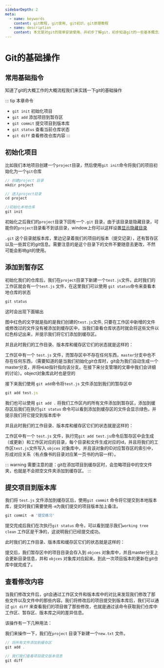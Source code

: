 ```yaml
---
sidebarDepth: 2
meta:
  - name: keywords
    content: git教程, git使用, git初识，git原理教程
  - name: description
    content: 本文是对git的简单安装使用，并初步了解git，初步知道git的一些基本概念原理的教程
---
```


# Git的基础操作

## 常用基础指令

知道了git的大概工作的大概流程我们来实践一下git的基础操作

::: tip 本章命令
-  `git init` 初始化项目
-  `git add`  添加项目到暂存区
-  `git commit` 提交项目到版本库 
-  `git status` 查看当前仓库状态
-  `git diff` 查看修改仓库内容
:::

## 初始化项目

比如我们本地项目创建一个`project`目录，然后使用`git init`命令将我们的项目初始化为一个`git`仓库

```js
// 创建project 目录
mkdir project 

// 进入project目录
cd project 

//初始化本地仓库
git init 
```

初始化之后我们的`project`目录下回有一个`.git` 目录，由于该目录是隐藏目录，可能你的`project`目录看不到该目录，window上你可以这样设置[显示隐藏目录](https://jingyan.baidu.com/article/acf728fd2853fef8e410a37f.html)


`.git` 这个目录就版本库，里边记录着我们的项目的版本（提交记录），还有暂存区以及一些其它的git信息。需要注意的是这个目录下的文件不要随意去更改，不然可能会影响git的使用。


## 添加到暂存区

初始化我们的仓库后，我们在`project`目录下新建一个`test.js`文件。此时我们的工作区就会有一个`test.js` 文件，在这里我们可以使用 `git status`命令来查看本地仓库的状态

```js
git status
```
这时会出现下面输出

<MyImg src="/img/git-2-4.jpg" alt="git初始化" />

图中红色的文字就是指的是我们创建的`test.js`文件, 只要在工作区中新增的文件或修改过的文件没有被添加到缓存区中，当我们查看仓库状态时就会将这些文件以红色标记出来，并提示我们将它们添加到缓存区。

并且此时我们的工作目录、版本库和缓存区它们的状态就是这样的：

<MyImg src="/img/git-2-1.jpg" alt="git初始化" />

工作区中有一个 `test.js` 文件，而暂存区中不存在任何东西，`master`分支中也不存在任何东西，（需要知道的是当我们初始化git仓库时，git会为我们自动生成一个master分支，并将`HEAD`指针指向该分支。在接下来分支管理的文章中我们会详细的讨论）。object对象库此时也是空的

接下来我们使用 `git add`命令将`test.js` 文件添加到我们的暂存区中

```js
git add test.js
```

我们也可以使用 `git add .` 将我们工作区内的所有文件添加到暂存区，添加到缓存区后我们在执行`git status` 命令可以看到添加到缓存区的文件会显示绿色，并提示我们将它提交到版本库中

<MyImg src="/img/git-2-5.jpg" alt="git缓存区" />


并且此时我们的工作目录、版本库和缓存区它们的状态就是这样的：

<MyImg src="/img/git-2-2.jpg" alt="git缓存区" />

工作区中有一个 `test.js` 文件，执行完`git add test.js`命令后暂存区中会生成（或更新）和工作区对应的目录，每个目录和文件生成对应的id，并且将我们的工作区`test.js`文件写入 `objces` 对象库中，并且该对象的ID对应暂存区的索引中，形成对应关系（有点像书的目录对应某一页书的内容一样）。



::: warning
需要注意的是：git在添加项目到缓存区时，会忽略项目中的空文件夹，也就是不会把空文件夹添加到缓存区。
:::

## 提交项目到版本库

我们将 `test.js` 文件添加到缓存区后，使用`git commit` 命令将它提交到本地版本库，提交时我们需要使用`-m`为我们提交的项目版本加上备注。

```js
git commit -m '提交练习'
```
提交完成后我们在次执行`git status` 命令，可以看到提示我们`working tree clean` 工作区是干净的，这说明我们已经提交成功。

<MyImg src="/img/git-2-6.jpg" alt="git缓存区" />


此时我们的工作目录、版本库和缓存区它们的状态就是这样的：

<MyImg src="/img/git-2-3.jpg" alt="git提交" />

提交后，我们暂存区中的项目目录会存入到 `objces` 对象库中，并且master分支上会更新目录信息，并和 `objces` 对象库对应起来。到此一次项目版本的更新在git仓库中就完成了。


## 查看修改内容

当我们修改文件后，git会通过工作区文件和版本库中的对比来发现我们修改了那些文件以及文件中的那些内容。我们将修改后的项目提交到版本库后，我们可以通过 `git diff` 来查看我们的项目做了那些修改，也就是通过该命令获取我们仓库中工作区、暂存区、版本库之间的差异信息。

该操作有一下几种用法：


我们来操作一下，我们在`project` 目录下新建一个`new.txt` 文件。

```js
// 将所有文件添加到缓存区
git add . 

// 我们我们查看项目提交版本信息
git diff
```
